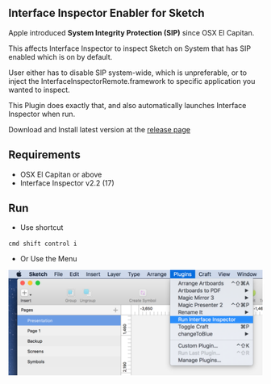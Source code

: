 Interface Inspector Enabler for Sketch
---

Apple introduced __System Integrity Protection (SIP)__ since OSX El Capitan.

This affects Interface Inspector to inspect Sketch on System that has SIP enabled which is on by default.

User either has to disable SIP system-wide, which is unpreferable, or to inject the InterfaceInspectorRemote.framework to specific application you wanted to inspect.

This Plugin does exactly that, and also automatically launches Interface Inspector when run.

Download and Install latest version at the [release page](/MagicSketch/InterfaceInspectorRemote/releases)

## Requirements

- OSX El Capitan or above
- Interface Inspector v2.2 (17)

## Run

- Use shortcut

`cmd shift control i`

- Or Use the Menu

![](demo.png)

